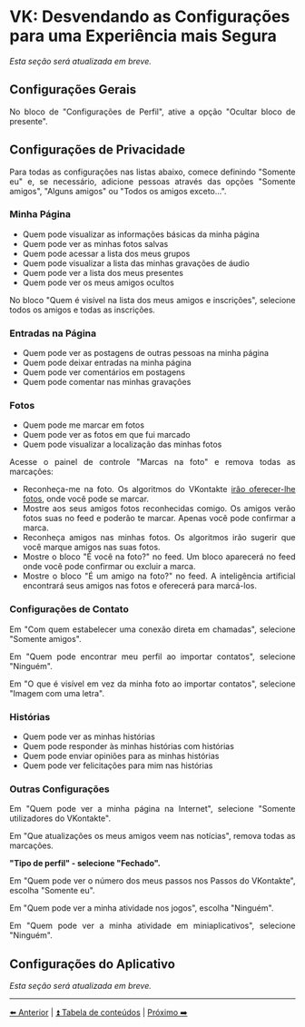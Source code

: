 <h1>VK: Desvendando as Configurações para uma Experiência mais Segura</h1>

<p><em>Esta seção será atualizada em breve.</em></p>

<h2>Configurações Gerais</h2>

<p align="justify">No bloco de "Configurações de Perfil", ative a opção "Ocultar bloco de presente".</p>

<h2>Configurações de Privacidade</h2>

<p align="justify">Para todas as configurações nas listas abaixo, comece definindo "Somente eu" e, se necessário, adicione pessoas através das opções "Somente amigos", "Alguns amigos" ou "Todos os amigos exceto...".</p>

<h3>Minha Página</h3>

<ul align="justify">
<li>Quem pode visualizar as informações básicas da minha página</li>
<li>Quem pode ver as minhas fotos salvas</li>
<li>Quem pode acessar a lista dos meus grupos</li>
<li>Quem pode visualizar a lista das minhas gravações de áudio</li>
<li>Quem pode ver a lista dos meus presentes</li>
<li>Quem pode ver os meus amigos ocultos</li>
</ul>

<p align="justify">No bloco "Quem é visível na lista dos meus amigos e inscrições", selecione todos os amigos e todas as inscrições.</p>

<h3>Entradas na Página</h3>

<ul align="justify">
  <li>Quem pode ver as postagens de outras pessoas na minha página</li>
  <li>Quem pode deixar entradas na minha página</li>
  <li>Quem pode ver comentários em postagens</li>
  <li>Quem pode comentar nas minhas gravações</li>
</ul>

<h3>Fotos</h3>

<ul align="justify">
  <li>Quem pode me marcar em fotos</li>
  <li>Quem pode ver as fotos em que fui marcado</li>
  <li>Quem pode visualizar a localização das minhas fotos</li>
</ul>

<p align="justify">Acesse o painel de controle "Marcas na foto" e remova todas as marcações:</p>

<ul align="justify">
  <li>Reconheça-me na foto. Os algoritmos do VKontakte <a href="https://vk.com/@vk-ai-photo-tags">irão oferecer-lhe fotos</a>, onde você pode se marcar.</li>
  <li>Mostre aos seus amigos fotos reconhecidas comigo. Os amigos verão fotos suas no feed e poderão te marcar. Apenas você pode confirmar a marca.</li>
  <li>Reconheça amigos nas minhas fotos. Os algoritmos irão sugerir que você marque amigos nas suas fotos.</li>
  <li>Mostre o bloco "É você na foto?" no feed. Um bloco aparecerá no feed onde você pode confirmar ou excluir a marca.</li>
  <li>Mostre o bloco "É um amigo na foto?" no feed. A inteligência artificial encontrará seus amigos nas fotos e oferecerá para marcá-los.</li>
</ul>

<h3>Configurações de Contato</h3>

<p align="justify">Em "Com quem estabelecer uma conexão direta em chamadas", selecione "Somente amigos".</p>

<p align="justify">Em "Quem pode encontrar meu perfil ao importar contatos", selecione "Ninguém".</p>

<p align="justify">Em "O que é visível em vez da minha foto ao importar contatos", selecione "Imagem com uma letra".</p>

<h3>Histórias</h3>

<ul align="justify">
  <li>Quem pode ver as minhas histórias</li>
  <li>Quem pode responder às minhas histórias com histórias</li>
  <li>Quem pode enviar opiniões para as minhas histórias</li>
  <li>Quem pode ver felicitações para mim nas histórias</li>
</ul>

<h3>Outras Configurações</h3>

<p align="justify">Em "Quem pode ver a minha página na Internet", selecione "Somente utilizadores do VKontakte".</p>

<p align="justify">Em "Que atualizações os meus amigos veem nas notícias", remova todas as marcações.</p>

<p align="justify"><strong>"Tipo de perfil" - selecione "Fechado".</strong></p>

<p align="justify">Em "Quem pode ver o número dos meus passos nos Passos do VKontakte", escolha "Somente eu".</p>

<p align="justify">Em "Quem pode ver a minha atividade nos jogos", escolha "Ninguém".</p>

<p align="justify">Em "Quem pode ver a minha atividade em miniaplicativos", selecione "Ninguém".</p>

<h2>Configurações do Aplicativo</h2>

<p align="justify"><em>Esta seção será atualizada em breve.</em></p>

<hr>

[⬅️ Anterior](17-telegram.md) | [⏫ Tabela de conteúdos](../README.md) | [Próximo ➡️](./19-instagram.md)
